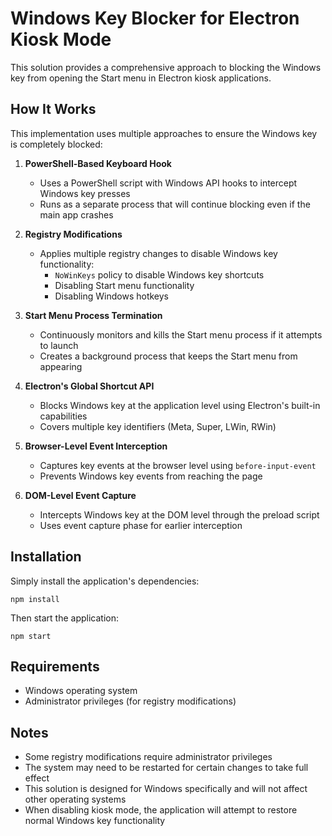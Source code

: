 # Windows Key Blocker for Electron Kiosk Mode

This solution provides a comprehensive approach to blocking the Windows key from opening the Start menu in Electron kiosk applications.

## How It Works

This implementation uses multiple approaches to ensure the Windows key is completely blocked:

1. **PowerShell-Based Keyboard Hook**
   - Uses a PowerShell script with Windows API hooks to intercept Windows key presses
   - Runs as a separate process that will continue blocking even if the main app crashes

2. **Registry Modifications**
   - Applies multiple registry changes to disable Windows key functionality:
     - `NoWinKeys` policy to disable Windows key shortcuts
     - Disabling Start menu functionality
     - Disabling Windows hotkeys

3. **Start Menu Process Termination**
   - Continuously monitors and kills the Start menu process if it attempts to launch
   - Creates a background process that keeps the Start menu from appearing

4. **Electron's Global Shortcut API**
   - Blocks Windows key at the application level using Electron's built-in capabilities
   - Covers multiple key identifiers (Meta, Super, LWin, RWin)

5. **Browser-Level Event Interception**
   - Captures key events at the browser level using `before-input-event`
   - Prevents Windows key events from reaching the page

6. **DOM-Level Event Capture**
   - Intercepts Windows key at the DOM level through the preload script
   - Uses event capture phase for earlier interception

## Installation

Simply install the application's dependencies:

```
npm install
```

Then start the application:

```
npm start
```

## Requirements

- Windows operating system
- Administrator privileges (for registry modifications)

## Notes

- Some registry modifications require administrator privileges
- The system may need to be restarted for certain changes to take full effect
- This solution is designed for Windows specifically and will not affect other operating systems
- When disabling kiosk mode, the application will attempt to restore normal Windows key functionality
